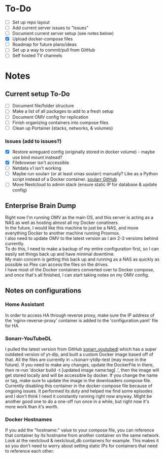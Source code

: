 # To-Do
- [ ] Set up repo layout
- [ ] Add current server issues to "Issues"
- [ ] Document current server setup (see notes below)
- [x] Upload docker-compose files
- [ ] Roadmap for future plans/ideas
- [ ] Set up a way to commit/pull from GitHub
- [ ] Self hosted TV channels

# Notes
## Current setup To-Do
- [ ] Document file/folder structure
- [ ] Make a list of all packages to add to a fresh setup
- [ ] Document OMV config for replication
- [ ] Finish organizing containers into compose files
- [ ] Clean up Portainer (stacks, networks, & volumes)

### Issues (add to issues?)
- [x] Restore wireguard config (originally stored in docker volume) - maybe use bind mount instead?
- [x] Filebrowser isn't accessible
- [ ] Netdata v1 isn't working
- [ ] Maybe run soularr (or at least xmas soularr) manually? Like as a Python script instead of a Docker container. [soularr GitHub](https://github.com/mrusse/soularr/tree/main)
- [ ] Move Nextcloud to admin stack (ensure static IP for database & update config)

## Enterprise Brain Dump
Right now I'm running OMV as the main OS, and this server is acting as a NAS as well as hosting almost all my Docker conatiners.  
In the future, I would like this machine to just be a NAS, and move everything Docker to another machine running Proxmox.  
I also need to update OMV to the latest version as I am 2-3 versions behind currently.  
To do this, I need to make a backup of my entire configuration first, so I can easily set things back up and have minimal downtime.  
My main concern is getting this back up and running as a NAS as quickly as possible so Plex can access the files on the drives.  
I have most of the Docker containers converted over to Docker compose, and once that's all finished, I can start taking notes on my OMV config.  

## Notes on configurations
### Home Assistant
In order to access HA through reverse proxy, make sure the IP address of the 'nginx-reverse-proxy' container is added to the 'configuration.yaml' file for HA.
### Sonarr-YouTubeDL
I pulled the latest version from GitHub [sonarr_youtubedl](https://github.com/whatdaybob/sonarr_youtubedl) which has a super outdated version of yt-dlp, and built a custom Docker image based off of that. All the files are currently in ~/sonarr-ytdlp-test (may move in the future). If you need to make any changes, update the DockerFile in there, then re-run 'docker build -t [updated image name:tag] .', then the image will get stored locally and will be accessible by docker. If you change the name or tag, make sure to update the image in the downloaders compose file.
Currently disabling this container in the docker-compose file because of ongoing issues. It performed its duty and helped me find some episodes and I don't think I need it constantly running right now anyway. Might be another good one to do a one-off run once in a while, but right now it's more work than it's worth.
### Docker Hostnames
If you add the "hostname:" value to your compose file, you can reference that container by its hostname from another container on the same network. Look at the nextcloud & nextcloud_db containers for example. This makes it so you don't need to worry about setting static IPs for containers that need to reference each other.
